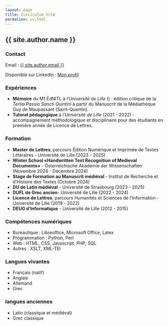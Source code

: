 ```yaml
---
layout: page
title: Curriculum Vitæ
permalien: cv.html
---
```

<section class="header">
  <h2>{{ site.author.name }}</h2>
  <h3>Contact</h3>
  <p>Email : <a href="mailto:{{ site.author.email }}">{{ site.author.email }}</a></p>
  <p>Disponible sur LinkedIn : <a href="https://linkedin.com/in/ton-profil">Mon profil</a></p>
</section>

<section class="content">
  <h3>Expériences</h3>
  <ul>
	<li><strong>Mémoire</strong> du M1 ÉdNITL à l’<em>Université de Lille</em> () : édition critique de la <em lang="la">Tertia Passio Sancti Quintini</em> à partir du Manuscrit de la Médiathèque Guy de Maupassant (Saint-Quentin).</li>
    <li><strong>Tutorat pédagogique</strong> à l’<em>Université de Lille</em> (2021 - 2022) : accompagnement méthodologique et disciplinaire pour des étudiants en première année de Licence de Lettres.</li>
  </ul>
  
  <h3>Formation</h3>
  <ul>
	<li><strong>Master de Lettres</strong>, parcours Édition Numérique et Imprimée de Textes Littéraires - Université de Lille (2023 - 2025)</li>
	<li><strong lang="en">Winter School «Handwritten Text Recognition of Medieval Documents»</strong> - <span lang="de">Österreichische Akademie der Wissenschaften</span> (Novembre 2024 - Décembre 2024)</li>
	<li><strong>Stage de Formation au Manuscrit médiéval</strong> - Institut de Recherche et d’Histoire des Textes (Octobre 2024)</li>
	<li><strong>DU de Latin médiéval</strong> - Université de Strasbourg (2023 - 2025)</li>
	<li><strong>DUFL de Grec ancien</strong>- Université de Lille (2022 - 2024)</li>
	<li><strong>Licence de Lettres</strong>, parcours Humanités et Sciences de l’Information - Université de Lille (2019 - 2022)</li>
	<li><strong>DEUG d’Informatique</strong> - Université de Lille (2012 - 2015)</li>
  </ul>

  <h3>Compétences numériques</h3>
  <ul>
	<li>Bureautique : Libreoffice, Microsoft Office, Latex</li>
	<li>Programmation : Python, Perl</li>
	<li>Web : HTML, CSS, Javascript, PHP, SQL</li>
	<li>Autres : XSLT, XML-TEI</li>
  </ul>
  
  <h3>Langues vivantes</h3>
  <ul>
  <li>Français (natif)</li>
  <li>Anglais</li>
  <li>Allemand</li>
  <li>Grec</li>
  </ul>
  
  <h3>langues anciennes</h3>
  <ul>
  <li>Latin (classique et médiéval)</li>
  <li>Grec classique</li>
  </ul>
</section>